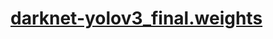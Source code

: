 # [darknet-yolov3_final.weights](https://drive.google.com/file/d/1s2-eiPQa6VvU5F9o7toxXjcp6J19l3MX/view?usp=sharing "link")